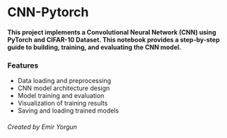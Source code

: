 # CNN-Pytorch
#### This project implements a Convolutional Neural Network (CNN) using PyTorch and CIFAR-10 Dataset. This notebook provides a step-by-step guide to building, training, and evaluating the CNN model.

### Features
+ Data loading and preprocessing
+ CNN model architecture design
+ Model training and evaluation
+ Visualization of training results
+ Saving and loading trained models

###### Created by Emir Yorgun